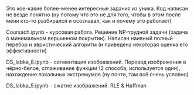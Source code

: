 Это кое-какие более-менее интересные задания из уника. Код написан не везде понятно (ну потому что это не для того, чтобы в этом после меня кто-то разбирался и осознавал, как и почему это работает)

Coursach.ipynb - курсовая работа. Решение NP-трудной задачи (задача о минимальном вершинном покрытии).
Написан наивный полный перебор и эвристический алгоритм (и приведена некоторая оценка его эффективности)

DS_labka_8.ipynb - сегментация изображений.
Перевод изображения в чёрно-белое, сглаживание функции (2 способа, используется один), нахождение локальных экстремумов (ну почти, там всё очень условно)

DS_labka_5.ipynb - сжатие изображений. RLE & Haffman
